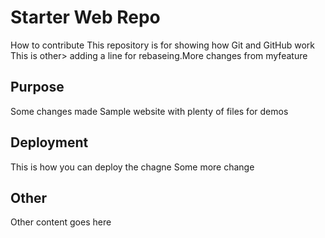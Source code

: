 # Starter Web Repo
How to contribute
This repository is for showing how Git and GitHub work
This is other> adding a line for rebaseing.More changes from myfeature

## Purpose

Some changes made
Sample website with plenty of files for demos

## Deployment
This is how you can deploy the chagne
Some more change

## Other 
Other content goes here